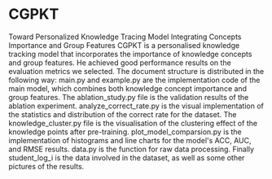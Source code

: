 # CGPKT
Toward Personalized Knowledge Tracing Model Integrating Concepts Importance and Group Features
CGPKT is a personalised knowledge tracking model that incorporates the importance of knowledge concepts and group features. He achieved good performance results on the evaluation metrics we selected.
The document structure is distributed in the following way:
main.py and example.py are the implementation code of the main model, which combines both knowledge concept importance and group features.
The ablation_study.py file is the validation results of the ablation experiment.
analyze_correct_rate.py is the visual implementation of the statistics and distribution of the correct rate for the dataset.
The knowledge_cluster.py file is the visualisation of the clustering effect of the knowledge points after pre-training.
plot_model_comparsion.py is the implementation of histograms and line charts for the model's ACC, AUC, and RMSE results.
data.py is the function for raw data processing.
Finally student_log_i is the data involved in the dataset, as well as some other pictures of the results.

